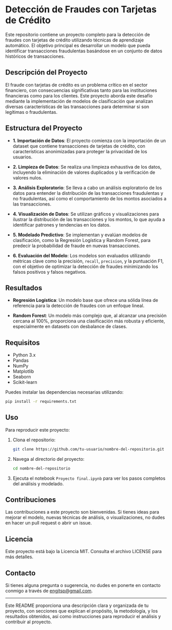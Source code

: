 # **Detección de Fraudes con Tarjetas de Crédito**

Este repositorio contiene un proyecto completo para la detección de fraudes con tarjetas de crédito utilizando técnicas de aprendizaje automático. El objetivo principal es desarrollar un modelo que pueda identificar transacciones fraudulentas basándose en un conjunto de datos históricos de transacciones.

## **Descripción del Proyecto**

El fraude con tarjetas de crédito es un problema crítico en el sector financiero, con consecuencias significativas tanto para las instituciones financieras como para los clientes. Este proyecto aborda este desafío mediante la implementación de modelos de clasificación que analizan diversas características de las transacciones para determinar si son legítimas o fraudulentas.

## **Estructura del Proyecto**

- **1. Importación de Datos**: El proyecto comienza con la importación de un dataset que contiene transacciones de tarjetas de crédito, con características anonimizadas para proteger la privacidad de los usuarios.

- **2. Limpieza de Datos**: Se realiza una limpieza exhaustiva de los datos, incluyendo la eliminación de valores duplicados y la verificación de valores nulos.

- **3. Análisis Exploratorio**: Se lleva a cabo un análisis exploratorio de los datos para entender la distribución de las transacciones fraudulentas y no fraudulentas, así como el comportamiento de los montos asociados a las transacciones.

- **4. Visualización de Datos**: Se utilizan gráficos y visualizaciones para ilustrar la distribución de las transacciones y los montos, lo que ayuda a identificar patrones y tendencias en los datos.

- **5. Modelado Predictivo**: Se implementan y evalúan modelos de clasificación, como la Regresión Logística y Random Forest, para predecir la probabilidad de fraude en nuevas transacciones. 

- **6. Evaluación del Modelo**: Los modelos son evaluados utilizando métricas clave como la precisión, `recall`, `precision`, y la puntuación F1, con el objetivo de optimizar la detección de fraudes minimizando los falsos positivos y falsos negativos.

## **Resultados**

- **Regresión Logística**: Un modelo base que ofrece una sólida línea de referencia para la detección de fraudes con un enfoque lineal.
  
- **Random Forest**: Un modelo más complejo que, al alcanzar una precisión cercana al 100%, proporciona una clasificación más robusta y eficiente, especialmente en datasets con desbalance de clases.

## **Requisitos**

- Python 3.x
- Pandas
- NumPy
- Matplotlib
- Seaborn
- Scikit-learn

Puedes instalar las dependencias necesarias utilizando:

```bash
pip install -r requirements.txt
```

## **Uso**

Para reproducir este proyecto:

1. Clona el repositorio:
   ```bash
   git clone https://github.com/tu-usuario/nombre-del-repositorio.git
   ```
2. Navega al directorio del proyecto:
   ```bash
   cd nombre-del-repositorio
   ```
3. Ejecuta el notebook `Proyecto final.ipynb` para ver los pasos completos del análisis y modelado.

## **Contribuciones**

Las contribuciones a este proyecto son bienvenidas. Si tienes ideas para mejorar el modelo, nuevas técnicas de análisis, o visualizaciones, no dudes en hacer un pull request o abrir un issue.

## **Licencia**

Este proyecto está bajo la Licencia MIT. Consulta el archivo LICENSE para más detalles.

## **Contacto**

Si tienes alguna pregunta o sugerencia, no dudes en ponerte en contacto conmigo a través de [engjtsp@gmail.com](mailto:engjtsp@gmail.com).

---

Este README proporciona una descripción clara y organizada de tu proyecto, con secciones que explican el propósito, la metodología, y los resultados obtenidos, así como instrucciones para reproducir el análisis y contribuir al proyecto.
